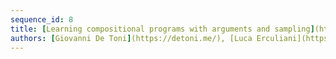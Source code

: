 ```yaml
---
sequence_id: 8
title: [Learning compositional programs with arguments and sampling](https://arxiv.org/pdf/2109.00619.pdf)
authors: [Giovanni De Toni](https://detoni.me/), [Luca Erculiani](https://scholar.google.com/citations?user=kzYHFWMAAAAJ), [Andrea Passerini](https://disi.unitn.it/~passerini/)
---
```

